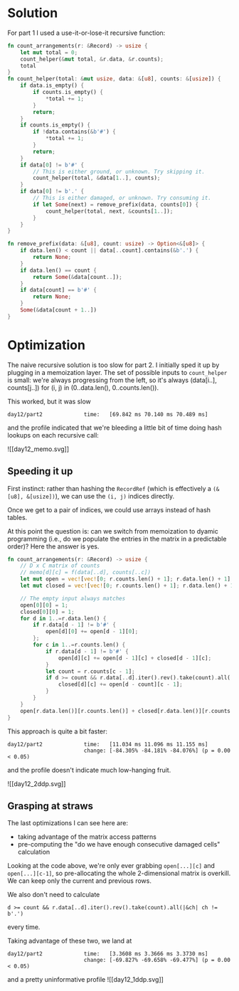 # Solution

For part 1 I used a use-it-or-lose-it recursive function:
```rust
fn count_arrangements(r: &Record) -> usize {
    let mut total = 0;
    count_helper(&mut total, &r.data, &r.counts);
    total
}
fn count_helper(total: &mut usize, data: &[u8], counts: &[usize]) {
    if data.is_empty() {
        if counts.is_empty() {
            *total += 1;
        }
        return;
    }
    if counts.is_empty() {
        if !data.contains(&b'#') {
            *total += 1;
        }
        return;
    }
    if data[0] != b'#' {
        // This is either ground, or unknown. Try skipping it.
        count_helper(total, &data[1..], counts);
    }
    if data[0] != b'.' {
        // This is either damaged, or unknown. Try consuming it.
        if let Some(next) = remove_prefix(data, counts[0]) {
            count_helper(total, next, &counts[1..]);
        }
    }
}

fn remove_prefix(data: &[u8], count: usize) -> Option<&[u8]> {
    if data.len() < count || data[..count].contains(&b'.') {
        return None;
    }
    if data.len() == count {
        return Some(&data[count..]);
    }
    if data[count] == b'#' {
        return None;
    }
    Some(&data[count + 1..])
}
```

# Optimization

The naive recursive solution is too slow for part 2. I initially sped it up by
plugging in a memoization layer. The set of possible inputs to `count_helper` is
small: we're always progressing from the left, so it's always (data[i..],
counts[j..]) for (i, j) in (0..data.len(), 0..counts.len()).

This worked, but it was slow
```
day12/part2             time:   [69.842 ms 70.140 ms 70.489 ms]
```

and the profile indicated that we're bleeding a little bit of time doing hash lookups on each recursive call:

![[day12_memo.svg]]

## Speeding it up

First instinct: rather than hashing the `RecordRef` (which is effectively a
`(&[u8], &[usize])`), we can use the `(i, j)` indices directly.

Once we get to a pair of indices, we could use arrays instead of hash tables.

At this point the question is: can we switch from memoization to dyamic
programming (i.e., do we populate the entries in the matrix in a predictable
order)? Here the answer is yes.

```rust
fn count_arrangements(r: &Record) -> usize {
    // D x C matrix of counts
    // memo[d][c] = f(data[..d], counts[..c])
    let mut open = vec![vec![0; r.counts.len() + 1]; r.data.len() + 1];
    let mut closed = vec![vec![0; r.counts.len() + 1]; r.data.len() + 1];

    // The empty input always matches
    open[0][0] = 1;
    closed[0][0] = 1;
    for d in 1..=r.data.len() {
        if r.data[d - 1] != b'#' {
            open[d][0] += open[d - 1][0];
        };
        for c in 1..=r.counts.len() {
            if r.data[d - 1] != b'#' {
                open[d][c] += open[d - 1][c] + closed[d - 1][c];
            }
            let count = r.counts[c - 1];
            if d >= count && r.data[..d].iter().rev().take(count).all(|&ch| ch != b'.') {
                closed[d][c] += open[d - count][c - 1];
            }
        }
    }
    open[r.data.len()][r.counts.len()] + closed[r.data.len()][r.counts.len()]
}
```

This approach is quite a bit faster:
```
day12/part2             time:   [11.034 ms 11.096 ms 11.155 ms]
                        change: [-84.305% -84.181% -84.076%] (p = 0.00 < 0.05)
```

and the profile doesn't indicate much low-hanging fruit.

![[day12_2ddp.svg]]

## Grasping at straws

The last optimizations I can see here are:
- taking advantage of the matrix access patterns
- pre-computing the "do we have enough consecutive damaged cells" calculation

Looking at the code above, we're only ever grabbing `open[...][c]` and
`open[...][c-1]`, so pre-allocating the whole 2-dimensional matrix is overkill.
We can keep only the current and previous rows.

We also don't need to calculate
```
d >= count && r.data[..d].iter().rev().take(count).all(|&ch| ch != b'.')
```
every time.

Taking advantage of these two, we land at
```
day12/part2             time:   [3.3608 ms 3.3666 ms 3.3730 ms]
                        change: [-69.827% -69.658% -69.477%] (p = 0.00 < 0.05)
```

and a pretty uninformative profile
![[day12_1ddp.svg]]
